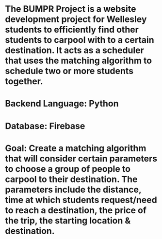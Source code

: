 # The BUMPR Project is a website development project for Wellesley students to efficiently find other students to carpool with to a certain destination. It acts as a scheduler that uses the matching algorithm to schedule two or more students together. 
# Backend Language: Python
# Database: Firebase
# Goal: Create a matching algorithm that will consider certain parameters to choose a group of people to carpool to their destination. The parameters include the distance, time at which students request/need to reach a destination, the price of the trip, the starting location & destination. 
